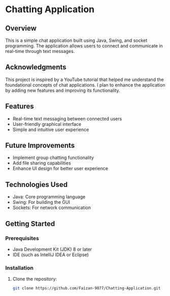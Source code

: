 # Chatting Application

## Overview
This is a simple chat application built using Java, Swing, and socket programming. The application allows users to connect and communicate in real-time through text messages.

## Acknowledgments
This project is inspired by a YouTube tutorial that helped me understand the foundational concepts of chat applications. I plan to enhance the application by adding new features and improving its functionality.

## Features
- Real-time text messaging between connected users
- User-friendly graphical interface
- Simple and intuitive user experience

## Future Improvements
- Implement group chatting functionality
- Add file sharing capabilities
- Enhance UI design for better user experience

## Technologies Used
- Java: Core programming language
- Swing: For building the GUI
- Sockets: For network communication

## Getting Started

### Prerequisites
- Java Development Kit (JDK) 8 or later
- IDE (such as IntelliJ IDEA or Eclipse)

### Installation
1. Clone the repository:
   ```bash
   git clone https://github.com/Faizan-9077/Chatting-Application.git
